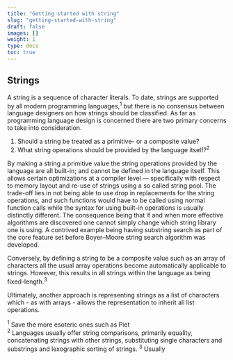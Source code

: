 ```yaml
---
title: "Getting started with string"
slug: "getting-started-with-string"
draft: false
images: []
weight: 1
type: docs
toc: true
---
```


## Strings
A string is a sequence of character literals. To date, strings are supported by all modern programming languages,<sup>1</sup> but there is no consensus between language designers on how strings should be classified. As far as programming language design is concerned there are two primary concerns to take into consideration. 

1. Should a string be treated as a primitive- or a composite value?
2. What string operations should be provided by the language itself?<sup>2</sup>

By making a string a primitive value the string operations provided by the language are all built-in; and cannot be defined in the language itself. This allows certain optimizations at a compiler level &mdash; specifically with respect to memory layout and re-use of strings using a so called string pool. The trade-off lies in not being able to use drop in replacements for the string operations, and such functions would have to be called using normal function calls while the syntax for using built-in operations is usually distinctly different. The consequence being that if and when more effective algorithms are discovered one cannot simply change which string library one is using. A contrived example being having substring search as part of the core feature set before Boyer–Moore string search algorithm was developed.

Conversely, by defining a string to be a composite value such as an array of characters all the usual array operations become automatically applicable to strings. However, this results in all strings within the language as being fixed-length.<sup>3</sup>

Ultimately, another approach is representing strings as a list of characters which - as with arrays - allows the representation to inherit all list operations.

<sup>1</sup> Save the more esoteric ones such as Piet  
<sup>2</sup> Languages usually offer string comparisons, primarily equality, concatenating strings with other strings, substituting single characters and substrings and lexographic sorting of strings.
<sup>3</sup> Usually

